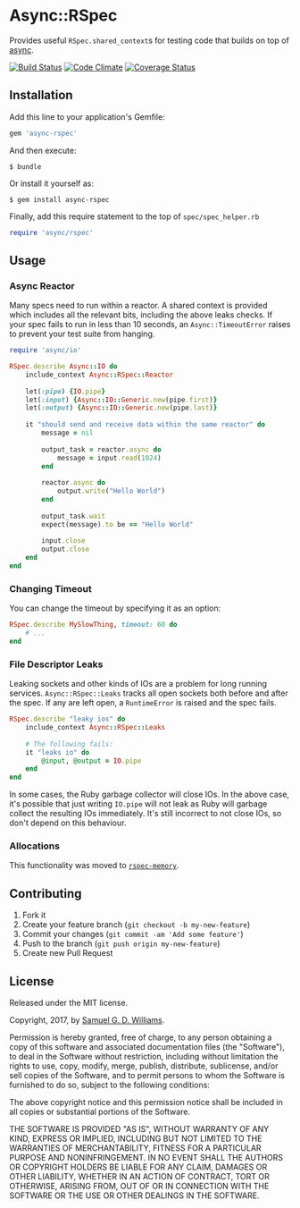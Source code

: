 # Async::RSpec

Provides useful `RSpec.shared_context`s for testing code that builds on top of [async].

[async]: https://github.com/socketry/async

[![Build Status](https://travis-ci.com/socketry/async-rspec.svg?branch=master)](https://travis-ci.com/socketry/async-rspec)
[![Code Climate](https://codeclimate.com/github/socketry/async-rspec.svg)](https://codeclimate.com/github/socketry/async-rspec)
[![Coverage Status](https://coveralls.io/repos/socketry/async-rspec/badge.svg)](https://coveralls.io/r/socketry/async-rspec)

## Installation

Add this line to your application's Gemfile:

```ruby
gem 'async-rspec'
```

And then execute:

	$ bundle

Or install it yourself as:

	$ gem install async-rspec
	
Finally, add this require statement to the top of `spec/spec_helper.rb`

```ruby
require 'async/rspec'
```

## Usage

### Async Reactor

Many specs need to run within a reactor. A shared context is provided which includes all the relevant bits, including the above leaks checks. If your spec fails to run in less than 10 seconds, an `Async::TimeoutError` raises to prevent your test suite from hanging.

```ruby
require 'async/io'

RSpec.describe Async::IO do
	include_context Async::RSpec::Reactor
	
	let(:pipe) {IO.pipe}
	let(:input) {Async::IO::Generic.new(pipe.first)}
	let(:output) {Async::IO::Generic.new(pipe.last)}
	
	it "should send and receive data within the same reactor" do
		message = nil
		
		output_task = reactor.async do
			message = input.read(1024)
		end
		
		reactor.async do
			output.write("Hello World")
		end
		
		output_task.wait
		expect(message).to be == "Hello World"
		
		input.close
		output.close
	end
end
```

### Changing Timeout

You can change the timeout by specifying it as an option:

```ruby
RSpec.describe MySlowThing, timeout: 60 do
	# ...
end
```

### File Descriptor Leaks

Leaking sockets and other kinds of IOs are a problem for long running services. `Async::RSpec::Leaks` tracks all open sockets both before and after the spec. If any are left open, a `RuntimeError` is raised and the spec fails.

```ruby
RSpec.describe "leaky ios" do
	include_context Async::RSpec::Leaks
	
	# The following fails:
	it "leaks io" do
		@input, @output = IO.pipe
	end
end
```

In some cases, the Ruby garbage collector will close IOs. In the above case, it's possible that just writing `IO.pipe` will not leak as Ruby will garbage collect the resulting IOs immediately. It's still incorrect to not close IOs, so don't depend on this behaviour.

### Allocations

This functionality was moved to [`rspec-memory`](https://github.com/socketry/rspec-memory).

## Contributing

1. Fork it
2. Create your feature branch (`git checkout -b my-new-feature`)
3. Commit your changes (`git commit -am 'Add some feature'`)
4. Push to the branch (`git push origin my-new-feature`)
5. Create new Pull Request

## License

Released under the MIT license.

Copyright, 2017, by [Samuel G. D. Williams](http://www.codeotaku.com/samuel-williams).

Permission is hereby granted, free of charge, to any person obtaining a copy
of this software and associated documentation files (the "Software"), to deal
in the Software without restriction, including without limitation the rights
to use, copy, modify, merge, publish, distribute, sublicense, and/or sell
copies of the Software, and to permit persons to whom the Software is
furnished to do so, subject to the following conditions:

The above copyright notice and this permission notice shall be included in
all copies or substantial portions of the Software.

THE SOFTWARE IS PROVIDED "AS IS", WITHOUT WARRANTY OF ANY KIND, EXPRESS OR
IMPLIED, INCLUDING BUT NOT LIMITED TO THE WARRANTIES OF MERCHANTABILITY,
FITNESS FOR A PARTICULAR PURPOSE AND NONINFRINGEMENT. IN NO EVENT SHALL THE
AUTHORS OR COPYRIGHT HOLDERS BE LIABLE FOR ANY CLAIM, DAMAGES OR OTHER
LIABILITY, WHETHER IN AN ACTION OF CONTRACT, TORT OR OTHERWISE, ARISING FROM,
OUT OF OR IN CONNECTION WITH THE SOFTWARE OR THE USE OR OTHER DEALINGS IN
THE SOFTWARE.
